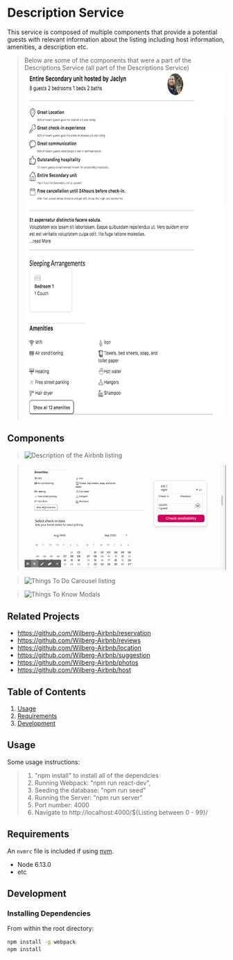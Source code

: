 # Description Service

This service is composed of multiple components that provide a potential guests with relevant information about the listing including host information, amenities, a description etc.

> Below are some of the components that were a part of the Descriptions Service (all part of the Descriptions Service)
> <a href="url"><img src="demos/Overview.png"  height="800" ></a>

## Components

> ![Description of the Airbnb listing](demos/Description.gif)

> ![Amenities of the Airbnb listing](demos/Amenities.gif)

> ![Things To Do Carousel listing](demos/ThingsToDo.gif)

> ![Things To Know Modals](demos/ThingsToKnowModals.gif)

## Related Projects

- https://github.com/Wilberg-Airbnb/reservation
- https://github.com/Wilberg-Airbnb/reviews
- https://github.com/Wilberg-Airbnb/location
- https://github.com/Wilberg-Airbnb/suggestion
- https://github.com/Wilberg-Airbnb/photos
- https://github.com/Wilberg-Airbnb/host

## Table of Contents

1. [Usage](#Usage)
1. [Requirements](#requirements)
1. [Development](#development)

## Usage

Some usage instructions:

> 1.  "npm install" to install all of the dependcies
> 2.  Running Webpack: "npm run react-dev",
> 3.  Seeding the database: "npm run seed"
> 4.  Running the Server: "npm run server"
> 5.  Port number: 4000
> 6.  Navigate to http://localhost:4000/${Listing between 0 - 99}/

## Requirements

An `nvmrc` file is included if using [nvm](https://github.com/creationix/nvm).

- Node 6.13.0
- etc

## Development

### Installing Dependencies

From within the root directory:

```sh
npm install -g webpack
npm install
```

